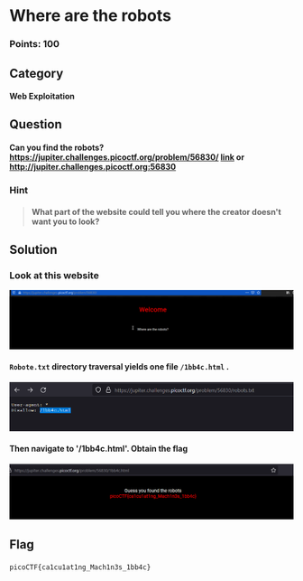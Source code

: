 # Where are the robots
### Points: 100

## Category
#### Web Exploitation

## Question
#### Can you find the robots? https://jupiter.challenges.picoctf.org/problem/56830/ [link](https://jupiter.challenges.picoctf.org/problem/56830/) or http://jupiter.challenges.picoctf.org:56830
### Hint
>#### What part of the website could tell you where the creator doesn't want you to look?



## Solution
### Look at this website
![pico](3.png)

#### `Robote.txt` directory traversal yields one file `/1bb4c.html` . 
![pico](01.PNG)
#### Then navigate to '/1bb4c.html'. Obtain the flag 
![pico](2.PNG)

## Flag
`picoCTF{ca1cu1at1ng_Mach1n3s_1bb4c}`